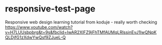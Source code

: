 # responsive-test-page
Responsive web design learning
tutorial from koduje - really worth checking
https://www.youtube.com/watch?v=H7LUUsbpbrg&t=9s&fbclid=IwAR2XlFZ9jFhTMfAUMqLRlssinEvJ1lwQNpKQLDjfG1zXdwYwQsf9ZJueL-Q
